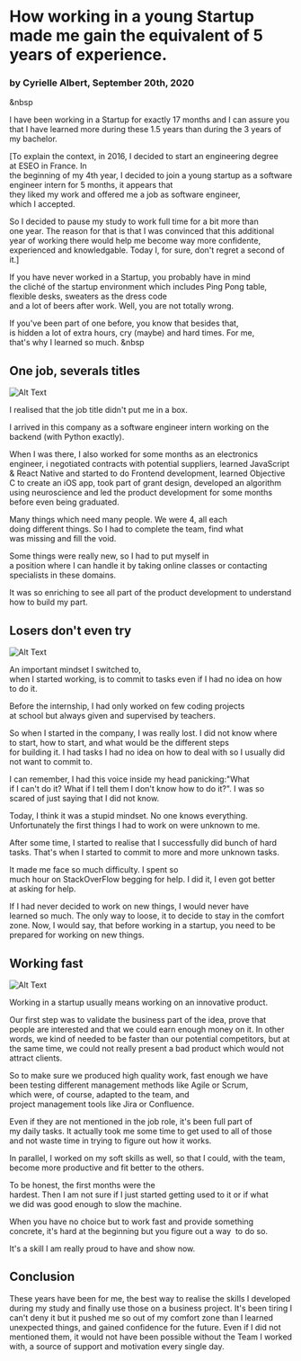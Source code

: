 # How working in a young Startup made me gain the equivalent of 5 years of experience.
### by Cyrielle Albert, September 20th, 2020
&nbsp

I have been working in a Startup for exactly 17 months and I can assure you that I have learned more during these 1.5 years than during the 3 years of my bachelor.

[To explain the context, in 2016, I decided to start an engineering degree at ESEO in France. In the beginning of my 4th year, I decided to join a young startup as a software engineer intern for 5 months, it appears that they liked my work and offered me a job as software engineer, which I accepted.

So I decided to pause my study to work full time for a bit more than one year. The reason for that is that I was convinced that this additional year of working there would help me become way more confidente, experienced and knowledgable. Today I, for sure, don't regret a second of it.]

If you have never worked in a Startup, you probably have in mind the cliché of the startup environment which includes Ping Pong table, flexible desks, sweaters as the dress code and a lot of beers after work. Well, you are not totally wrong.

If you've been part of one before, you know that besides that, is hidden a lot of extra hours, cry (maybe) and hard times. For me, that's why I learned so much.
&nbsp

## One job, severals titles
![Alt Text](https://media.giphy.com/media/Nx85vtTY70T3W/giphy.gif)

I realised that the job title didn't put me in a box.

I arrived in this company as a software engineer intern working on the backend (with Python exactly).

When I was there, I also worked for some months as an electronics engineer, i negotiated contracts with potential suppliers, learned JavaScript & React Native and started to do Frontend development, learned Objective C to create an iOS app, took part of grant design, developed an algorithm using neuroscience and led the product development for some months before even being graduated.

Many things which need many people. We were 4, all each doing different things. So I had to complete the team, find what was missing and fill the void. 

Some things were really new, so I had to put myself in a position where I can handle it by taking online classes or contacting specialists in these domains.

It was so enriching to see all part of the product development to understand how to build my part.

## Losers don't even try
![Alt Text](https://media.giphy.com/media/tK5JkmMAPveNO/giphy.gif)


An important mindset I switched to, when I started working, is to commit to tasks even if I had no idea on how to do it.

Before the internship, I had only worked on few coding projects at school but always given and supervised by teachers.

So when I started in the company, I was really lost. I did not know where to start, how to start, and what would be the different steps for building it. I had tasks I had no idea on how to deal with so I usually did not want to commit to.

I can remember, I had this voice inside my head panicking:"What if I can't do it? What if I tell them I don't know how to do it?". I was so scared of just saying that I did not know.

Today, I think it was a stupid mindset. No one knows everything. Unfortunately the first things I had to work on were unknown to me. 

After some time, I started to realise that I successfully did bunch of hard tasks. That's when I started to commit to more and more unknown tasks. 

It made me face so much difficulty. I spent so much hour on StackOverFlow begging for help. I did it, I even got better at asking for help. 

If I had never decided to work on new things, I would never have learned so much. The only way to loose, it to decide to stay in the comfort zone. Now, I would say, that before working in a startup, you need to be prepared for working on new things.

## Working fast
![Alt Text](https://media.giphy.com/media/icIppFtD6AF1lXtSdo/giphy.gif)

Working in a startup usually means working on an innovative product.

Our first step was to validate the business part of the idea, prove that people are interested and that we could earn enough money on it. In other words, we kind of needed to be faster than our potential competitors, but at the same time, we could not really present a bad product which would not attract clients.

So to make sure we produced high quality work, fast enough we have been testing different management methods like Agile or Scrum, which were, of course, adapted to the team, and project management tools like Jira or Confluence.

Even if they are not mentioned in the job role, it's been full part of my daily tasks. It  actually took me some time to get used to all of those and not waste time in trying to figure out how it works.

In parallel, I worked on my soft skills as well, so that I could, with the team, become more productive and fit better to the others.

To be honest, the first months were the hardest. Then I am not sure if I just started getting used to it or if what we did was good enough to slow the machine.

When you have no choice but to work fast and provide something concrete, it's hard at the beginning but you figure out a way  to do so.

It's a skill I am really proud to have and show now.

## Conclusion

These years have been for me, the best way to realise the skills I developed during my study and finally use those on a business project. It's been tiring I can't deny it but it pushed me so out of my comfort zone than I learned unexpected things, and gained confidence for the future. Even if I did not mentioned them, it would not have been possible without the Team I worked with, a source of support and motivation every single day.